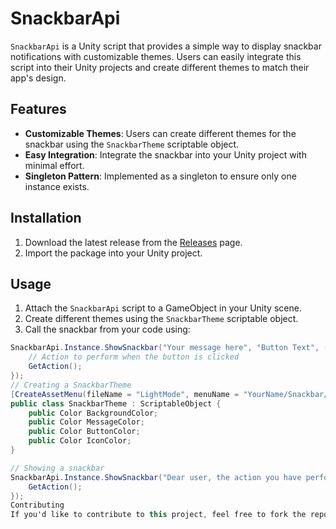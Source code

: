 # SnackbarApi

`SnackbarApi` is a Unity script that provides a simple way to display snackbar notifications with customizable themes. Users can easily integrate this script into their Unity projects and create different themes to match their app's design.

## Features

- **Customizable Themes**: Users can create different themes for the snackbar using the `SnackbarTheme` scriptable object.
- **Easy Integration**: Integrate the snackbar into your Unity project with minimal effort.
- **Singleton Pattern**: Implemented as a singleton to ensure only one instance exists.

## Installation

1. Download the latest release from the [Releases](https://github.com/YourUsername/YourRepository/releases) page.
2. Import the package into your Unity project.

## Usage

1. Attach the `SnackbarApi` script to a GameObject in your Unity scene.
2. Create different themes using the `SnackbarTheme` scriptable object.
3. Call the snackbar from your code using:

```csharp
SnackbarApi.Instance.ShowSnackbar("Your message here", "Button Text", () => {
    // Action to perform when the button is clicked
    GetAction();
});
// Creating a SnackbarTheme
[CreateAssetMenu(fileName = "LightMode", menuName = "YourName/Snackbar/Themes")]
public class SnackbarTheme : ScriptableObject {
    public Color BackgroundColor;
    public Color MessageColor;
    public Color ButtonColor;
    public Color IconColor;
}

// Showing a snackbar
SnackbarApi.Instance.ShowSnackbar("Dear user, the action you have performed is invalid", "Try Again", () => {
    GetAction();
});
Contributing
If you'd like to contribute to this project, feel free to fork the repository and submit a pull request.
